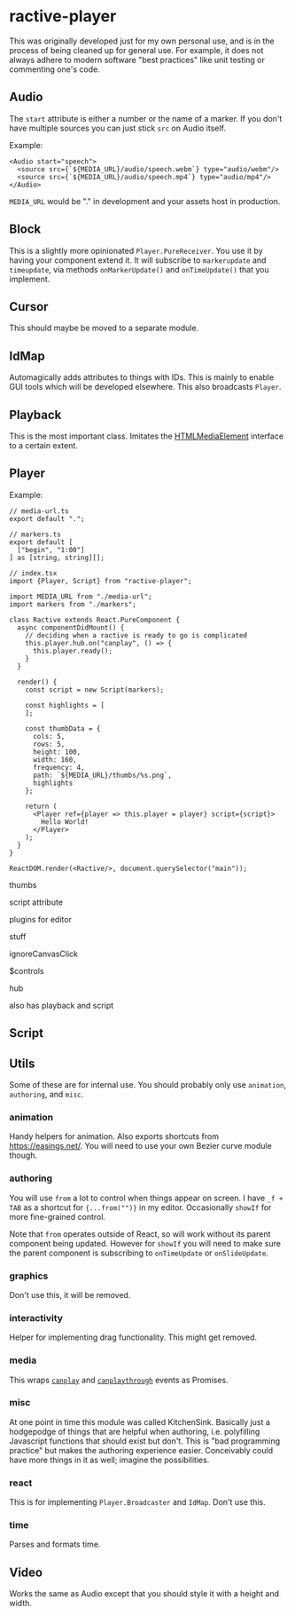 # ractive-player

This was originally developed just for my own personal use, and is in the process of being cleaned up for general use. For example, it does not always adhere to modern software "best practices" like unit testing or commenting one's code.

## Audio

The `start` attribute is either a number or the name of a marker. If you don't have multiple sources you can just stick `src` on Audio itself.

Example:

```JSX
<Audio start="speech">
  <source src={`${MEDIA_URL}/audio/speech.webm`} type="audio/webm"/>
  <source src={`${MEDIA_URL}/audio/speech.mp4`} type="audio/mp4"/>
</Audio>
```

`MEDIA_URL` would be "." in development and your assets host in production.

## Block

This is a slightly more opinionated `Player.PureReceiver`. You use it by having your component extend it. It will subscribe to `markerupdate` and `timeupdate`, via methods `onMarkerUpdate()` and `onTimeUpdate()` that you implement.

## Cursor

This should maybe be moved to a separate module.

## IdMap

Automagically adds attributes to things with IDs. This is mainly to enable GUI tools which will be developed elsewhere. This also broadcasts `Player`.

## Playback

This is the most important class. Imitates the [HTMLMediaElement](https://developer.mozilla.org/en-US/docs/Web/API/HTMLMediaElement) interface to a certain extent.

## Player

Example:

```JSX
// media-url.ts
export default ".";

// markers.ts
export default [
  ["begin", "1:00"]
] as [string, string][];

// index.tsx
import {Player, Script} from "ractive-player";

import MEDIA_URL from "./media-url";
import markers from "./markers";

class Ractive extends React.PureComponent {
  async componentDidMount() {
    // deciding when a ractive is ready to go is complicated
    this.player.hub.on("canplay", () => {
      this.player.ready();
    }
  }

  render() {
    const script = new Script(markers);

    const highlights = [
    ];

    const thumbData = {
      cols: 5,
      rows: 5,
      height: 100,
      width: 160,
      frequency: 4,
      path: `${MEDIA_URL}/thumbs/%s.png`,
      highlights
    };
  
    return (
      <Player ref={player => this.player = player} script={script}>
        Hello World!
      </Player>
    );
  }
}

ReactDOM.render(<Ractive/>, document.querySelector("main"));
```

thumbs

script attribute

plugins for editor

stuff

ignoreCanvasClick

$controls

hub

also has playback and script

## Script

## Utils

Some of these are for internal use. You should probably only use `animation`, `authoring`, and `misc`.

### animation

Handy helpers for animation. Also exports shortcuts from https://easings.net/. You will need to use your own Bezier curve module though.

### authoring

You will use `from` a lot to control when things appear on screen. I have `_f + TAB` as a shortcut for `{...from("")}` in my editor. Occasionally `showIf` for more fine-grained control.

Note that `from` operates outside of React, so will work without its parent component being updated. However for `showIf` you will need to make sure the parent component is subscribing to `onTimeUpdate` or `onSlideUpdate`.

### graphics

Don't use this, it will be removed.

### interactivity

Helper for implementing drag functionality. This might get removed.

### media

This wraps [`canplay`]() and [`canplaythrough`]() events as Promises.

### misc

At one point in time this module was called KitchenSink. Basically just a hodgepodge of things that are helpful when authoring, i.e. polyfilling Javascript functions that should exist but don't. This is "bad programming practice" but makes the authoring experience easier. Conceivably could have more things in it as well; imagine the possibilities.

### react

This is for implementing `Player.Broadcaster` and `IdMap`. Don't use this.

### time

Parses and formats time.

## Video

Works the same as Audio except that you should style it with a height and width.
